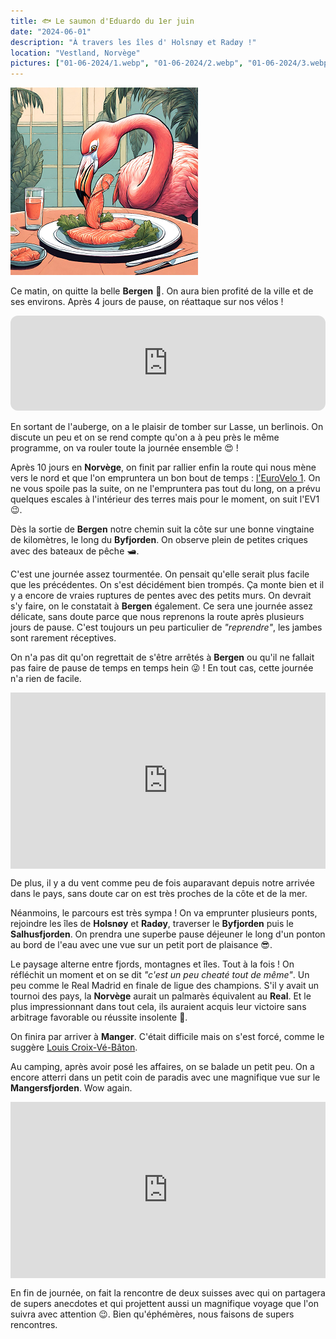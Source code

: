 ```yaml
---
title: 🐟 Le saumon d'Eduardo du 1er juin
date: "2024-06-01"
description: "À travers les îles d' Holsnøy et Radøy !"
location: "Vestland, Norvège"
pictures: ["01-06-2024/1.webp", "01-06-2024/2.webp", "01-06-2024/3.webp", "01-06-2024/4.webp", "01-06-2024/5.webp", "01-06-2024/6.webp", "01-06-2024/7.webp", "01-06-2024/8.webp", "01-06-2024/9.webp", "01-06-2024/10.webp"]
---
```


![Saumon d'Eduardo](../saumon_eduardo.png)

Ce matin, on quitte la belle **Bergen** 🥲. On aura bien profité de la ville et de ses environs. Après 4 jours de pause, on réattaque sur nos vélos !

<iframe style="border-radius:12px" src="https://open.spotify.com/embed/track/7EOPueZHT9sV2k9NXwiIUG?utm_source=generator" width="100%" height="152" frameBorder="0" allow="autoplay; clipboard-write; encrypted-media; picture-in-picture" loading="lazy"></iframe>

En sortant de l'auberge, on a le plaisir de tomber sur Lasse, un berlinois. On discute un peu et on se rend compte qu'on a à peu près le même programme, on va rouler toute la journée ensemble 😍 ! 

Après 10 jours en **Norvège**, on finit par rallier enfin la route qui nous mène vers le nord et que l'on empruntera un bon bout de temps : [l'EuroVelo 1](https://fr.eurovelo.com/ev1/norway). On ne vous spoile pas la suite, on ne l'empruntera pas tout du long, on a prévu quelques escales à l'intérieur des terres mais pour le moment, on suit l'EV1 😉.
 
Dès la sortie de **Bergen** notre chemin suit la côte sur une bonne vingtaine de kilomètres, le long du **Byfjorden**. On observe plein de petites criques avec des bateaux de pêche 🛥️.

C'est une journée assez tourmentée. On pensait qu'elle serait plus facile que les précédentes. On s'est décidément bien trompés. Ça monte bien et il y a encore de vraies ruptures de pentes avec des petits murs. On devrait s'y faire, on le constatait à **Bergen** également. Ce sera une journée assez délicate, sans doute parce que nous reprenons la route après plusieurs jours de pause. C'est toujours un peu particulier de *"reprendre"*, les jambes sont rarement réceptives.

On n'a pas dit qu'on regrettait de s'être arrêtés à **Bergen** ou qu'il ne fallait pas faire de pause de temps en temps hein 😜 ! En tout cas, cette journée n'a rien de facile.

<div style="width: 100%; height: 0; position: relative; padding-bottom: 56%;"><iframe src="https://giphy.com/embed/sEsz0hI5Nu2y7p0OVB" style="top: 0; left: 0; width: 100%; height: 100%; position: absolute; border: 0;" allowfullscreen scrolling="no" allow="encrypted-media;" class="giphy-embed"></iframe></div>

De plus, il y a du vent comme peu de fois auparavant depuis notre arrivée dans le pays, sans doute car on est très proches de la côte et de la mer.

Néanmoins, le parcours est très sympa ! On va emprunter plusieurs ponts, rejoindre les îles de **Holsnøy** et **Radøy**, traverser le **Byfjorden** puis le **Salhusfjorden**. On prendra une superbe pause déjeuner le long d'un ponton au bord de l'eau avec une vue sur un petit port de plaisance 😎.

Le paysage alterne entre fjords, montagnes et îles. Tout à la fois ! On réfléchit un moment et on se dit
*"c'est un peu cheaté tout de même"*. Un peu comme le Real Madrid en finale de ligue des champions. S'il y avait un tournoi des pays, la **Norvège** aurait un palmarès équivalent au **Real**. Et le plus impressionnant dans tout cela, ils auraient acquis leur victoire sans arbitrage favorable ou réussite insolente 🤪.

On finira par arriver à **Manger**. C'était difficile mais on s'est forcé, comme le suggère [Louis Croix-Vé-Bâton](https://youtu.be/pibSbfAPE-g?si=9b7wpssvcMcjIPoo).

Au camping, après avoir posé les affaires, on se balade un petit peu. On a encore atterri dans un petit coin de paradis avec une magnifique vue sur le **Mangersfjorden**. Wow again.

<div style="width: 100%; height: 0; position: relative; padding-bottom: 56%;"><iframe src="https://giphy.com/embed/1ytPILhsu3A29ZoEl8" style="top: 0; left: 0; width: 100%; height: 100%; position: absolute; border: 0;" allowfullscreen scrolling="no" allow="encrypted-media;" class="giphy-embed"></iframe></div>

En fin de journée, on fait la rencontre de deux suisses avec qui on partagera de supers anecdotes et qui projettent aussi un magnifique voyage que l'on suivra avec attention 😉. Bien qu'éphémères, nous faisons de supers rencontres.
